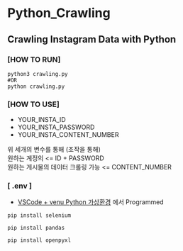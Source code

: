 # Python_Crawling
## Crawling Instagram Data with Python

### [HOW TO RUN]

```
python3 crawling.py
#OR
python crawling.py
```
### [HOW TO USE]

- YOUR_INSTA_ID
- YOUR_INSTA_PASSWORD
- YOUR_INSTA_CONTENT_NUMBER

위 세개의 변수를 통해 (조작을 통해)
<br>
원하는 계정의 <= ID + PASSWORD 
<br>
원하는 게시물의 데이터 크롤링 가능 <= CONTENT_NUMBER

### [ .env ]

- [VSCode + venu Python 가상환경](https://ddochea.tistory.com/33) 에서 Programmed

```
pip install selenium
```
```
pip install pandas
```
```
pip install openpyxl
```
